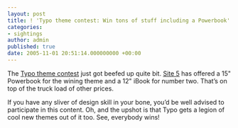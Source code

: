 ```yaml
---
layout: post
title: ! 'Typo theme contest: Win tons of stuff including a Powerbook'
categories:
- sightings
author: admin
published: true
date: 2005-11-01 20:51:14.000000000 +00:00
---
```

<p>The <a href="http://www.typogarden.com/">Typo theme contest</a> just got beefed up quite bit. <a href="http://www.site5.com/">Site 5</a> has offered a 15&quot; Powerbook for the wining theme and a 12&quot; iBook for number two. That&#8217;s on top of the truck load of other prices.</p>
<p>If you have any sliver of design skill in your bone, you&#8217;d be well advised to participate in this content. Oh, and the upshot is that Typo gets a legion of cool new themes out of it too. See, everybody wins!</p>